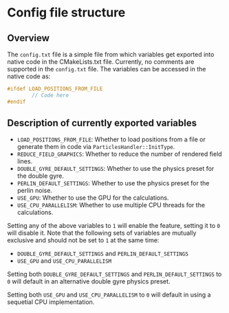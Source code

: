 # Config file structure
## Overview
The `config.txt` file is a simple file from which variables get exported into native code in the CMakeLists.txt file.
Currently, no comments are supported in the `config.txt` file.
The variables can be accessed in the native code as:
```cpp
#ifdef LOAD_POSITIONS_FROM_FILE
        // Code here
#endif
```

## Description of currently exported variables
- `LOAD_POSITIONS_FROM_FILE`: Whether to load positions from a file or generate them in code via `ParticlesHandler::InitType`.
- `REDUCE_FIELD_GRAPHICS`: Whether to reduce the number of rendered field lines.
- `DOUBLE_GYRE_DEFAULT_SETTINGS`: Whether to use the physics preset for the double gyre.
- `PERLIN_DEFAULT_SETTINGS`:  Whether to use the physics preset for the perlin noise.
- `USE_GPU`: Whether to use the GPU for the calculations.
- `USE_CPU_PARALLELISM`: Whether to use multiple CPU threads for the calculations.

Setting any of the above variables to `1` will enable the feature, setting it to `0` will disable it. Note that the following sets of variables are mutually exclusive and should not be set to `1` at the same time:
- `DOUBLE_GYRE_DEFAULT_SETTINGS` and `PERLIN_DEFAULT_SETTINGS`
- `USE_GPU` and `USE_CPU_PARALLELISM`

Setting both `DOUBLE_GYRE_DEFAULT_SETTINGS` and `PERLIN_DEFAULT_SETTINGS` to `0` will default in an alternative double gyre physics preset.

Setting both `USE_GPU` and `USE_CPU_PARALLELISM` to `0` will default in using a sequetial CPU implementation.



